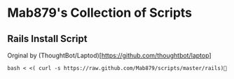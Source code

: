 # Mab879's Collection of Scripts
## Rails Install Script

Orginal by (ThoughtBot/Laptod)[https://github.com/thoughtbot/laptop]
	
	bash < <( curl -s https://raw.github.com/Mab879/scripts/master/rails)
